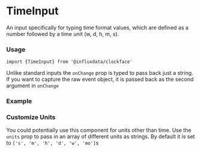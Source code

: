 # TimeInput

An input specifically for typing time format values, which are defined as a number followed by a time unit (w, d, h, m, s).

### Usage

```tsx
import {TimeInput} from '@influxdata/clockface'
```

Unlike standard inputs the `onChange` prop is typed to pass back just a string. If you want to capture the raw event object, it is passed back as the second argument in `onChange`

### Example

<!-- STORY -->

### Customize Units

You could potentially use this component for units other than time. Use the `units` prop to pass in an array of different units as strings. By default it is set to `['s', 'm', 'h', 'd', 'w', 'mo']`s

<!-- STORY HIDE START -->

<!-- STORY HIDE END -->

<!-- PROPS -->
